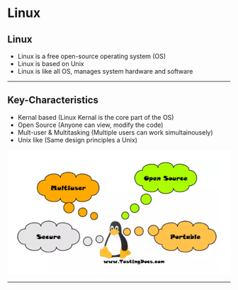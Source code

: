 # Linux

## Linux
- Linux is a free open-source operating system (OS)
- Linux is based on Unix
- Linux is like all OS, manages system hardware and software

---

## Key-Characteristics
- Kernal based (Linux Kernal is the core part of the OS)
- Open Source (Anyone can view, modify the code)
- Mult-user & Multitasking (Multiple users can work simultainousely)
- Unix like (Same design principles a Unix)

![](../images/linux_key.PNG)

---